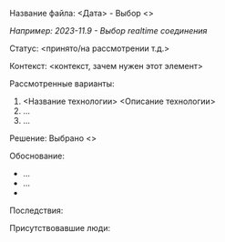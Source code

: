 
Название файла:
<Дата> - Выбор  <>

*Например: 2023-11.9 - Выбор realtime соединения*

Статус:  <принято/на рассмотрении т.д.>

Контекст: <контекст, зачем нужен этот элемент>

Рассмотренные варианты:

1. <Название технологии> <Описание технологии>
2. ...
3. ...

Решение:
Выбрано <>

Обоснование:

- ...
- ...
- 

Последствия:

Присутствовавшие люди:
